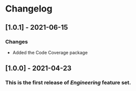 # Changelog

## [1.0.1] - 2021-06-15

### Changes

- Added the Code Coverage package

## [1.0.0] - 2021-04-23

### This is the first release of *Engineering* feature set.
